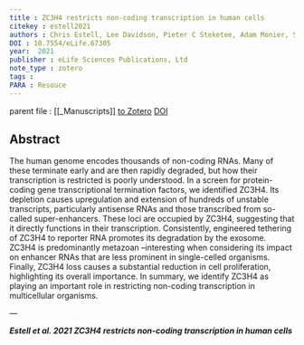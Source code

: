 ```yaml
---
title : ZC3H4 restricts non-coding transcription in human cells
citekey : estell2021
authors : Chris Estell, Lee Davidson, Pieter C Steketee, Adam Monier, Steven West
DOI : 10.7554/eLife.67305
year:  2021
publisher : eLife Sciences Publications, Ltd
note_type : zotero
tags : 
PARA : Resouce
---
```

parent file : [[_Manuscripts]]
[to Zotero](zotero://select/items/@estell2021) [DOI](https://doi.org/10.7554/eLife.67305)

Abstract
---
The human genome encodes thousands of non-coding RNAs. Many of these terminate early and are then rapidly degraded, but how their transcription is restricted is poorly understood. In a screen for protein-coding gene transcriptional termination factors, we identified ZC3H4. Its depletion causes upregulation and extension of hundreds of unstable transcripts, particularly antisense RNAs and those transcribed from so-called super-enhancers. These loci are occupied by ZC3H4, suggesting that it directly functions in their transcription. Consistently, engineered tethering of ZC3H4 to reporter RNA promotes its degradation by the exosome. ZC3H4 is predominantly metazoan –interesting when considering its impact on enhancer RNAs that are less prominent in single-celled organisms. Finally, ZC3H4 loss causes a substantial reduction in cell proliferation, highlighting its overall importance. In summary, we identify ZC3H4 as playing an important role in restricting non-coding transcription in multicellular organisms.

—

**_Estell et al. 2021 ZC3H4 restricts non-coding transcription in human cells_**

